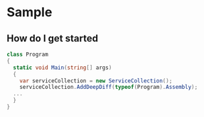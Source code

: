 # Sample

## How do I get started
```csharp
class Program
{
  static void Main(string[] args)
  {
    var serviceCollection = new ServiceCollection();
    serviceCollection.AddDeepDiff(typeof(Program).Assembly);
  ...
  }
}
```

